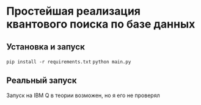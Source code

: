 # Простейшая реализация квантового поиска по базе данных

## Установка и запуск 
`pip install -r requirements.txt`
`python main.py`

## Реальный запуск
Запуск на IBM Q в теории возможен, но я его не проверял